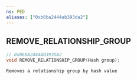 ```yaml
---
ns: PED
aliases: ["0xb6ba2444ab393da2"]
---
```

## REMOVE_RELATIONSHIP_GROUP

```c
// 0xB6BA2444AB393DA2
void REMOVE_RELATIONSHIP_GROUP(Hash group);
```

```
Removes a relationship group by hash value
```
